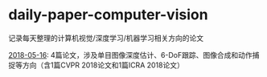 # daily-paper-computer-vision
记录每天整理的计算机视觉/深度学习/机器学习相关方向的论文



[2018-05-16](2018/05/16.md): 4篇论文，涉及单目图像深度估计、6-DoF跟踪、图像合成和动作捕捉等方向（含1篇CVPR 2018论文和1篇ICRA 2018论文）